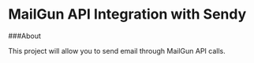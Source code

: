 MailGun API Integration with Sendy
=============


###About

This project will allow you to send email through MailGun API calls.


